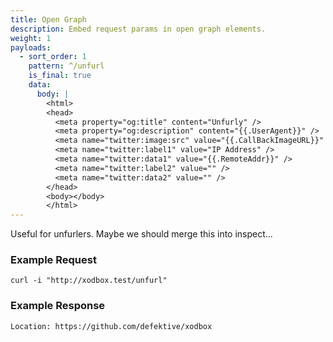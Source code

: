 ```yaml
---
title: Open Graph
description: Embed request params in open graph elements.
weight: 1
payloads:
  - sort_order: 1
    pattern: ^/unfurl
    is_final: true
    data:
      body: |
        <html>
        <head>
          <meta property="og:title" content="Unfurly" />
          <meta property="og:description" content="{{.UserAgent}}" />
          <meta name="twitter:image:src" value="{{.CallBackImageURL}}" />
          <meta name="twitter:label1" value="IP Address" />
          <meta name="twitter:data1" value="{{.RemoteAddr}}" />
          <meta name="twitter:label2" value="" />
          <meta name="twitter:data2" value="" />
        </head>
        <body></body>
        </html>
---
```


Useful for unfurlers. Maybe we should merge this into inspect...

### Example Request

```shell
curl -i "http://xodbox.test/unfurl"
```

### Example Response

```txt
Location: https://github.com/defektive/xodbox
```
